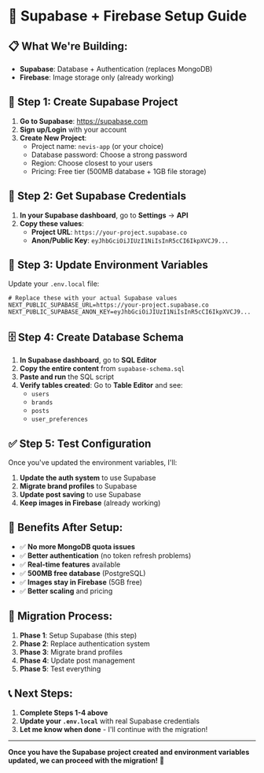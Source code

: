 # 🚀 Supabase + Firebase Setup Guide

## 📋 **What We're Building:**
- **Supabase**: Database + Authentication (replaces MongoDB)
- **Firebase**: Image storage only (already working)

## 🎯 **Step 1: Create Supabase Project**

1. **Go to Supabase**: https://supabase.com
2. **Sign up/Login** with your account
3. **Create New Project**:
   - Project name: `nevis-app` (or your choice)
   - Database password: Choose a strong password
   - Region: Choose closest to your users
   - Pricing: Free tier (500MB database + 1GB file storage)

## 🔧 **Step 2: Get Supabase Credentials**

1. **In your Supabase dashboard**, go to **Settings** → **API**
2. **Copy these values**:
   - **Project URL**: `https://your-project.supabase.co`
   - **Anon/Public Key**: `eyJhbGciOiJIUzI1NiIsInR5cCI6IkpXVCJ9...`

## 📝 **Step 3: Update Environment Variables**

Update your `.env.local` file:

```env
# Replace these with your actual Supabase values
NEXT_PUBLIC_SUPABASE_URL=https://your-project.supabase.co
NEXT_PUBLIC_SUPABASE_ANON_KEY=eyJhbGciOiJIUzI1NiIsInR5cCI6IkpXVCJ9...
```

## 🗄️ **Step 4: Create Database Schema**

1. **In Supabase dashboard**, go to **SQL Editor**
2. **Copy the entire content** from `supabase-schema.sql`
3. **Paste and run** the SQL script
4. **Verify tables created**: Go to **Table Editor** and see:
   - `users`
   - `brands` 
   - `posts`
   - `user_preferences`

## ✅ **Step 5: Test Configuration**

Once you've updated the environment variables, I'll:

1. **Update the auth system** to use Supabase
2. **Migrate brand profiles** to Supabase
3. **Update post saving** to use Supabase
4. **Keep images in Firebase** (already working)

## 🎉 **Benefits After Setup:**

- ✅ **No more MongoDB quota issues**
- ✅ **Better authentication** (no token refresh problems)
- ✅ **Real-time features** available
- ✅ **500MB free database** (PostgreSQL)
- ✅ **Images stay in Firebase** (5GB free)
- ✅ **Better scaling** and pricing

## 🔄 **Migration Process:**

1. **Phase 1**: Setup Supabase (this step)
2. **Phase 2**: Replace authentication system
3. **Phase 3**: Migrate brand profiles
4. **Phase 4**: Update post management
5. **Phase 5**: Test everything

## 📞 **Next Steps:**

1. **Complete Steps 1-4 above**
2. **Update your `.env.local`** with real Supabase credentials
3. **Let me know when done** - I'll continue with the migration!

---

**Once you have the Supabase project created and environment variables updated, we can proceed with the migration!** 🚀
